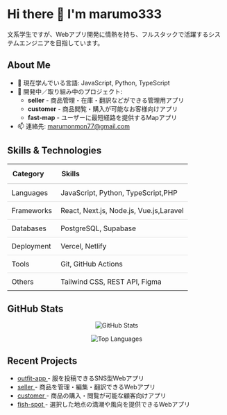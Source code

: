 # Hi there 👋 I'm marumo333
<p>文系学生ですが、Webアプリ開発に情熱を持ち、フルスタックで活躍するシステムエンジニアを目指しています。</p>

## About Me
<ul>
  <li>🌱 現在学んでいる言語: JavaScript, Python, TypeScript</li>
  <li>💼 開発中／取り組み中のプロジェクト:
    <ul>
      <li><strong>seller</strong> - 商品管理・在庫・翻訳などができる管理用アプリ</li>
      <li><strong>customer</strong> - 商品閲覧・購入が可能なお客様向けアプリ</li>
      <li><strong>fast-map</strong> - ユーザーに最短経路を提供するMapアプリ</li>
    </ul>
  </li>
  <li>📫 連絡先: 
    <a href="mailto:marumonmon77@gmail.com">marumonmon77@gmail.com</a>
  </li>
</ul>

## Skills & Technologies
<table style="width: 100%; border-collapse: collapse;">
  <thead>
    <tr>
      <th style="padding: 12px; border-bottom: 2px solid #ddd; text-align: left;">Category</th>
      <th style="padding: 12px; border-bottom: 2px solid #ddd; text-align: left;">Skills</th>
    </tr>
  </thead>
  <tbody>
    <tr>
      <td style="padding: 10px; border-bottom: 1px solid #ddd;">Languages</td>
      <td style="padding: 10px; border-bottom: 1px solid #ddd;">JavaScript, Python, TypeScript,PHP</td>
    </tr>
    <tr>
      <td style="padding: 10px; border-bottom: 1px solid #ddd;">Frameworks</td>
      <td style="padding: 10px; border-bottom: 1px solid #ddd;">React, Next.js, Node.js, Vue.js,Laravel</td>
    </tr>
    <tr>
      <td style="padding: 10px; border-bottom: 1px solid #ddd;">Databases</td>
      <td style="padding: 10px; border-bottom: 1px solid #ddd;">PostgreSQL, Supabase</td>
    </tr>
    <tr>
      <td style="padding: 10px; border-bottom: 1px solid #ddd;">Deployment</td>
      <td style="padding: 10px; border-bottom: 1px solid #ddd;">Vercel, Netlify</td>
    </tr>
    <tr>
      <td style="padding: 10px; border-bottom: 1px solid #ddd;">Tools</td>
      <td style="padding: 10px; border-bottom: 1px solid #ddd;">Git, GitHub Actions</td>
    </tr>
    <tr>
      <td style="padding: 10px;">Others</td>
      <td style="padding: 10px;">Tailwind CSS, REST API, Figma</td>
    </tr>
  </tbody>
</table>

## GitHub Stats
<p align="center">
  <img 
    src="https://github-readme-stats.vercel.app/api?username=marumo333&show_icons=true&theme=radical" 
    alt="GitHub Stats" 
  />
</p>
<p align="center">
  <img 
    src="https://github-readme-stats.vercel.app/api/top-langs/?username=marumo333&layout=compact&theme=radical" 
    alt="Top Languages" 
  />
</p>

## Recent Projects
<ul>
  <li>
    <a href="https://outfitapp-delta.vercel.app/" target="_blank">
      outfit-app
    </a>
    - 服を投稿できるSNS型Webアプリ
  </li>
  <li>
    <a href="https://seller-weld.vercel.app/" target="_blank">
      seller
    </a>
    - 商品を管理・編集・翻訳できるWebアプリ
  </li>
  <li>
    <a href="https://customer-gamma-one.vercel.app/" target="_blank">
      customer
    </a>
    - 商品の購入・閲覧が可能な顧客向けアプリ
  </li>
  <li>
    <a href="https://fish-spot-inky.vercel.app/" target="_blank">
      fish-spot 
    </a>
    - 選択した地点の満潮や風向を提供できるWebアプリ
  </li>
</ul>
